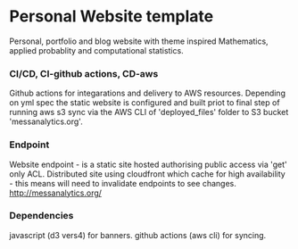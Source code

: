# Personal Website template
Personal, portfolio and blog website with theme inspired Mathematics, applied probablity and computational statistics.

### CI/CD, CI-github actions, CD-aws 
Github actions for integarations and delivery to AWS resources. Depending on yml spec the static website is configured and built priot to  final step of running aws s3 sync via the AWS CLI of 'deployed_files' folder to S3 bucket 'messanalytics.org'. 

### Endpoint 
Website endpoint - is a static site hosted authorising public access via 'get' only ACL.
Distributed site using cloudfront which cache for high availability - this means will need
to invalidate endpoints to see changes. 
http://messanalytics.org/


### Dependencies
javascript (d3 vers4) for banners.
github actions (aws cli) for syncing.
